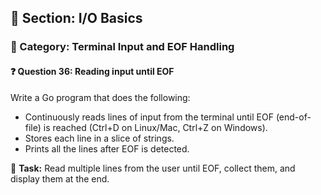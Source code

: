 ## 📘 Section: I/O Basics  
### 🔹 Category: Terminal Input and EOF Handling  
#### ❓ Question 36: Reading input until EOF

Write a Go program that does the following:

- Continuously reads lines of input from the terminal until EOF (end-of-file) is reached (Ctrl+D on Linux/Mac, Ctrl+Z on Windows).
- Stores each line in a slice of strings.
- Prints all the lines after EOF is detected.

🔧 **Task:** Read multiple lines from the user until EOF, collect them, and display them at the end.
